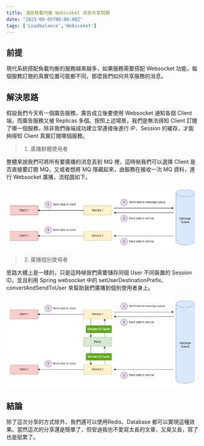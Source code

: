 ```yaml
---
title: 淺談負載均衡 Webscoket 消息共享問題
date: "2023-09-05T00:00:00Z"
tags: ['Loadbalance','Webscoket']
---
```


## 前提
現代系統搭配負載均衡的服務越來越多，如果服務需要搭配 Websocket 功能，每個服務訂閱的真實位置可能都不同，那麼我們如何共享服務的消息。

## 解決思路
假設我們今天有一個廣告服務，廣告成立後要使用 Websocket 通知各個 Client 端，而廣告服務又被 Replicas 多個。按照上述場景，我們是無法得知 Client 訂閱了哪一個服務，除非我們後端成功建立常連接後進行 IP、Session 的緩存，才能夠得知 Client 真實訂閱哪個服務。

> 1. 廣播群體使用者

整體來說我們可將所有要廣播的消息丟到 MQ 裡，這時候我們可以選擇 Client 是否直接要訂閱 MQ，又或者想將 MQ 隱藏起來，由服務在接收一次 MQ 資料，進行 Websocket 廣播，流程圖如下。

![Websocket共享](./Websocket共享.png)

> 2. 廣播個別使用者

思路大體上是一樣的，只是這時候我們需要儲存同個 User 不同裝置的 Session ID，並且利用 Spring websocket 中的 setUserDestinationPrefix、convertAndSendToUser 來幫助我們廣播到個別使用者身上。

![Websocket共享(單點)](./Websocket共享_單點.png)

## 結論
除了這次分享的方式除外，我們還可以使用Redis、Database 都可以實現這種效果。當然這次的分享還是簡單了，但安迪我也不愛寫太長的文章，又臭又長，寫了也是挺累了。